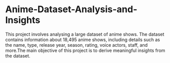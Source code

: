 # Anime-Dataset-Analysis-and-Insights
 This project involves analysing a large dataset of anime shows. The dataset contains information about 18,495 anime shows, including details such as the name, type, release year, season, rating, voice actors, staff, and more.The main objective of this project is to derive meaningful insights from the dataset.
